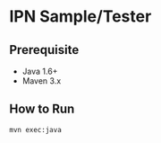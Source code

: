 IPN Sample/Tester
=================

Prerequisite
------------
* Java 1.6+
* Maven 3.x

How to Run
----------
    mvn exec:java

